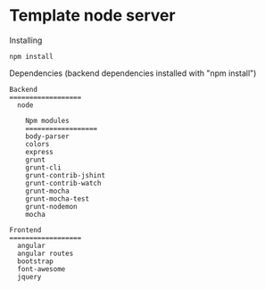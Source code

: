 Template node server
====================================================================

  Installing

    npm install


  Dependencies (backend dependencies installed with "npm install")

    Backend
    ==================
      node

        Npm modules
        ==================
        body-parser
        colors
        express
        grunt
        grunt-cli
        grunt-contrib-jshint
        grunt-contrib-watch
        grunt-mocha
        grunt-mocha-test
        grunt-nodemon
        mocha

    Frontend
    ==================
      angular
      angular routes
      bootstrap
      font-awesome
      jquery
